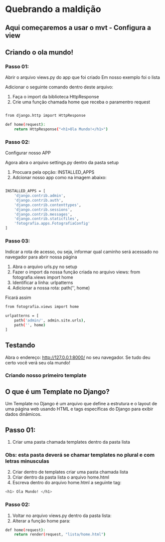 # Quebrando a maldição

## Aqui começaremos a usar o mvt - Configura a view

## Criando o ola mundo!
### Passo 01:

Abrir o arquivo views.py do app que foi criado
Em nosso exemplo foi o lista

Adicionar o seguinte comando dentro deste arquivo:
1. Faça o import da biblioteca HttpResponse
2. Crie uma função chamada home que receba o paramentro request

```bash

from django.http import HttpResponse

def home(request):
    return HttpResponse("<h1>Ola Mundo!</h1>")
```

### Passo 02:
Configurar nosso APP

Agora abra o arquivo settings.py dentro da pasta setup
1. Procuara pela opção: INSTALLED_APPS
2. Adcionar nosso app como na imagem abaixo:


```Bash

INSTALLED_APPS = [
    'django.contrib.admin',
    'django.contrib.auth',
    'django.contrib.contenttypes',
    'django.contrib.sessions',
    'django.contrib.messages',
    'django.contrib.staticfiles',
    'fotografia.apps.FotografiaConfig'
]
```
### Passo 03: 
Indicar a rota de acesso, ou seja, informar qual caminho será acessado no navegador para abrir nossa página 
1. Abra o arquivo urls.py no setup
2. Fazer o import da nossa função criada no arquivo views: from fotografia.views import home
3. Identificar a linha: urlpatterns
4. Adicionar a nossa rota:  path('', home)

Ficará assim
```bash
from fotografia.views import home

urlpatterns = [
    path('admin/', admin.site.urls),
    path('', home)
]
```

## Testando 
Abra o endereço:  http://127.0.0.1:8000/ no seu navegador.
Se tudo deu certo você verá seu ola mundo!

### Criando nosso primeiro template

## O que é um Template no Django?
Um Template no Django é um arquivo que define a estrutura e o layout de uma página web usando HTML e tags específicas do Django para exibir dados dinâmicos.
## Passo 01:

1. Criar uma pasta chamada templates dentro da pasta lista
### Obs: esta pasta deverá se chamar templates no plural e com letras minusculas
2. Criar dentro de templates criar uma pasta chamada lista
3. Criar dentro da pasta lista o arquivo home.html
4. Escreva dentro do arquivo home.html a seguinte tag:
```bash
<h1> Ola Mundo! </h1>
```

### Passo 02: 
1. Voltar no arquivo views.py dentro da pasta lista:
2. Alterar a função home para:

```bash
def home(request):
    return render(request, "lista/home.html")

```